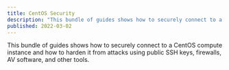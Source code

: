 ```yaml
---
title: CentOS Security
description: "This bundle of guides shows how to securely connect to a CentOS compute instance and how to harden it from attacks using public SSH keys, firewalls, AV software, and other tools."
published: 2022-03-02
---
```


This bundle of guides shows how to securely connect to a CentOS compute instance and how to harden it from attacks using public SSH keys, firewalls, AV software, and other tools.